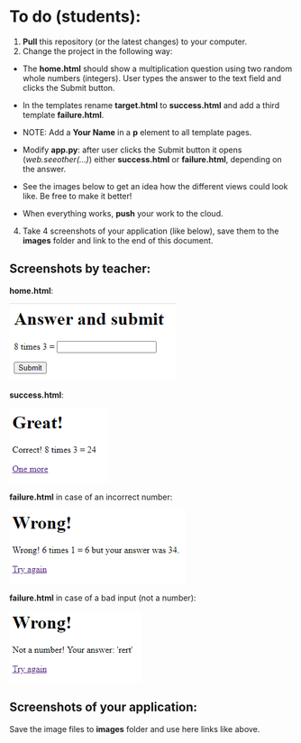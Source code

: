 # To do (students): 
1. **Pull** this repository (or the latest changes) to your computer. 
3. Change the project in the following way:

* The **home.html** should show a multiplication question using two random whole numbers (integers). User types the answer to the text field and clicks the Submit button.

* In the templates rename **target.html** to **success.html** and add a third template **failure.html**.

* NOTE: Add a **Your Name** in a **p** element to all template pages.

* Modify **app.py**: after user clicks the Submit button it opens (*web.seeother(...)*) either **success.html** or **failure.html**, depending on the answer.

* See the images below to get an idea how the different views could look like. Be free to make it better!

* When everything works, **push** your work to the cloud.

4. Take 4 screenshots of your application (like below), save them to the **images** folder and link to the end of this document.

## Screenshots by teacher:

**home.html**:

![home.html](images/a3-home.png)

**success.html**:

![success.html](images/a3-success.png)

**failure.html** in case of an incorrect number:

![failure.html](images/a3-failure.png)

**failure.html** in case of a bad input (not a number):

![failure.html - bad input](images/a3-failure-bad-input.png)

## Screenshots of your application:
Save the image files to **images** folder and use here links like above.